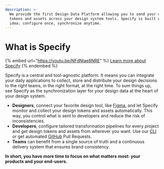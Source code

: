 ```yaml
---
description: >-
  We provide the first Design Data Platform allowing you to send your design
  tokens and assets across your design system tools. Specify is built with this
  idea: configure once, synchronize anytime.
---
```


# What is Specify

{% embed url="https://youtu.be/NFdNlae8NRE" %}
[Learn more about Specify](https://specifyapp.com/blog/seed)
{% endembed %}

Specify is a central and tool-agnostic platform. It means you can integrate your daily applications to collect, store and distribute your design decisions to the right teams, in the right format, at the right time. To sum things up, see Specify as the synchronization layer for your design data at the heart of your design system.

* **Designers**, connect your favorite design tool, like [Figma](https://www.figma.com/), and let Specify monitor and collect your design tokens and assets automatically. This way, you control what is sent to developers and reduce the risk of inconsistencies.
* **Developers**, configure tailored transformation pipelines for every project and get design tokens and assets from wherever you want. Use our [CLI](usage/cli.md) or get automated [GitHub](https://github.com/) Pull Requests.
* **Teams** can benefit from a single source of truth and a continuous delivery system that ensures brand consistency.

**In short, you have more time to focus on what matters most: your products and your end-users.**
